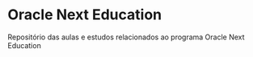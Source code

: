 # Oracle Next Education

Repositório das aulas e estudos relacionados ao programa Oracle Next Education
